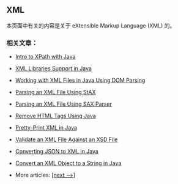## XML

本页面中有关的内容是关于 eXtensible Markup Language (XML) 的。

### 相关文章：
- [Intro to XPath with Java](https://www.baeldung.com/java-xpath)
- [XML Libraries Support in Java](https://www.baeldung.com/java-xml-libraries)
- [Working with XML Files in Java Using DOM Parsing](https://www.baeldung.com/java-xerces-dom-parsing)
- [Parsing an XML File Using StAX](https://www.baeldung.com/java-stax)
- [Parsing an XML File Using SAX Parser](https://www.baeldung.com/java-sax-parser)
- [Remove HTML Tags Using Java](https://www.baeldung.com/java-remove-html-tags)
- [Pretty-Print XML in Java](https://www.baeldung.com/java-pretty-print-xml)
- [Validate an XML File Against an XSD File](https://www.baeldung.com/java-validate-xml-xsd)
- [Converting JSON to XML in Java](https://www.baeldung.com/java-convert-json-to-xml)
- [Convert an XML Object to a String in Java](https://www.baeldung.com/java-convert-xml-object-string)

- More articles: [[next -->]](../xml-2)
